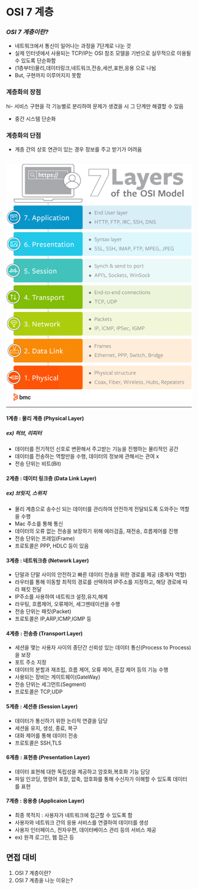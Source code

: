 # OSI 7 계층

### ***OSI 7 계층이란?***
- 네트워크에서 통신이 일어나는 과정을 7단계로 나눈 것 
- 실제 인터넷에서 사용되는 TCP/IP는 OSI 참조 모델을 기반으로 실무적으로 이용될 수 있도록 단순화함
- (1층부터)물리,데이터링크,네트워크,전송,세션,표현,응용 으로 나뉨
- But, 구현까지 이루어지지 못함

### **계층화의 장점**
hi- 서비스 구현을 각 기능별로 분리하여 문제가 생겼을 시 그 단계만 해결할 수 있음
- 중간 시스템 단순화
### **계층화의 단점**
- 계층 간의 상호 연관이 있는 경우 정보를 주고 받기가 어려움
<br>

<img src="./OSI7/osi-model-7-layers-1.png">

---

#### **1계층 : 물리 계층 (Physical Layer)**
##### ex) 허브, 리피터
- 데이터를 전기적인 신호로 변환해서 주고받는 기능을 진행하는 물리적인 공간
- 데이터를 전송하는 역할만을 수행, 데이터의 정보에 관해서는 관여 x
- 전송 단위는 비트(Bit)

#### **2계층 : 데이터 링크층 (Data Link Layer)**
##### ex) 브릿지, 스위치
- 물리 계층으로 송수신 되는 데이터를 관리하여 안전하게 전달되도록 도와주는 역할을 수행
- Mac 주소를 통해 통신
- 데이터의 오류 없는 전송을 보장하기 위해 에러검출, 재전송, 흐름제어를 진행
- 전송 단위는 프레임(Frame)
- 프로토콜은 PPP, HDLC 등이 있음

#### **3계층 : 네트워크층 (Network Layer)**
- 단말과 단말 사이의 안전하고 빠른 데이터 전송을 위한 경로를 제공 (중계자 역할)
- 라우터를 통해 이동할 최적의 경로를 선택하여 IP주소를 지정하고, 해당 경로에 따라 패킷 전달
- IP주소를 사용하여 네트워크 설정,유지,해제
- 라우팅, 흐름제어, 오류제어, 세그멘테이션을 수행
- 전송 단위는 패킷(Packet)
- 프로토콜은 IP,ARP,ICMP,IGMP 등

#### **4계층 : 전송층 (Transport Layer)**
- 세션을 맺는 사용자 사이의 종단간 신뢰성 있는 데이터 통신(Process to Process)을 보장
- 포트 주소 지정
- 데이터의 분할과 재조립, 흐름 제어, 오류 제어, 혼잡 제어 등의 기능 수행
- 사용되는 장비는 게이트웨이(GateWay)
- 전송 단위는 세그먼트(Segment)
- 프로토콜은 TCP,UDP

#### **5계층 : 세션층 (Session Layer)**
- 데이터가 통신하기 위한 논리적 연결을 담당
- 세션을 유지, 생성, 종료, 복구
- 대화 제어를 통해 데이터 전송
- 프로토콜은 SSH,TLS

#### **6계층 : 표현층 (Presentation Layer)**
- 데이터 표현헤 대한 독립성을 제공하고 암호화,복호화 기능 담당
- 파일 인코딩, 명령어 포장, 압축, 암호화를 통해 수신자가 이해할 수 있도록 데이터를 표현

#### **7계층 : 응용층 (Applicaion Layer)**
- 최종 목적지 : 사용자가 네트워크에 접근할 수 있도록 함 
- 사용자와 네트워크 간의 응용 서비스를 연결하여 데이터를 생성 
- 사용자 인터페이스, 전자우편, 데이터베이스 관리 등의 서비스 제공
- ex) 원격 로그인, 웹 접근 등

## 면접 대비 
1. OSI 7 계층이란?
2. OSI 7 계층을 나눈 이유는? 